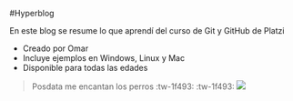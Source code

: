 #Hyperblog

En este blog se resume lo que aprendí del curso de Git y GitHub de Platzi

* Creado por Omar
* Incluye ejemplos en Windows, Linux y Mac
* Disponible para todas las edades

>Posdata me encantan los perros :tw-1f493: :tw-1f493:
![](http://www.fiapbt.net/fotosbuenas_archivos/image307.jpg)
